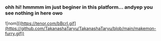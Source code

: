 ### ohh hi! hmmmm im just beginer in this platform... andyep you see nothing in here owo
![nom][(https://tenor.com/bBcrI.gif](https://github.com/TakanashaTaryu/TakanashaTaryu/blob/main/makemon-furry.gif))
<!--
**TakanashaTaryu/TakanashaTaryu** is a ✨ _special_ ✨ repository because its `README.md` (this file) appears on your GitHub profile.

Here are some ideas to get you started:

- 🔭 I’m currently working on ...
- 🌱 I’m currently learning ...
- 👯 I’m looking to collaborate on ...
- 🤔 I’m looking for help with ...
- 💬 Ask me about ...
- 📫 How to reach me: ...
- 😄 Pronouns: ...
- ⚡ Fun fact: ...
-->
